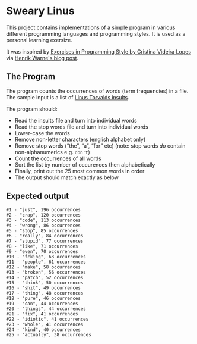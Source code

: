 # Sweary Linus

This project contains implementations of a simple program in various different programming languages and programming styles. It is used as a personal learning exersize.

It was inspired by [Exercises in Programming Style by Cristina Videira Lopes](https://www.amazon.com/Exercises-Programming-Style-Cristina-Videira/dp/1482227371/) via [Henrik Warne's blog post](https://henrikwarne.com/2018/03/13/exercises-in-programming-style/).

## The Program

The program counts the occurrences of words (term frequencies) in a file. The sample input is a list of [Linus Torvalds insults](https://en.wikiquote.org/wiki/Linus_Torvalds).

The program should:
  - Read the insults file and turn into individual words
  - Read the stop words file and turn into individual words
  - Lower-case the words
  - Remove non-letter characters (english alphabet only)
  - Remove stop words (“the”, “a”, “for” etc) (note: stop words _do_ contain non-alphanumerics e.g. `don't`)
  - Count the occurrences of all words
  - Sort the list by number of occurences then alphabetically
  - Finally, print out the 25 most common words in order
  - The output should match exactly as below

## Expected output

```
#1 - "just", 196 occurrences
#2 - "crap", 120 occurrences
#3 - "code", 113 occurrences
#4 - "wrong", 86 occurrences
#5 - "stop", 85 occurrences
#6 - "really", 84 occurrences
#7 - "stupid", 77 occurrences
#8 - "like", 71 occurrences
#9 - "even", 70 occurrences
#10 - "fcking", 63 occurrences
#11 - "people", 61 occurrences
#12 - "make", 58 occurrences
#13 - "broken", 56 occurrences
#14 - "patch", 52 occurrences
#15 - "think", 50 occurrences
#16 - "shit", 49 occurrences
#17 - "thing", 48 occurrences
#18 - "pure", 46 occurrences
#19 - "can", 44 occurrences
#20 - "things", 44 occurrences
#21 - "fix", 41 occurrences
#22 - "idiotic", 41 occurrences
#23 - "whole", 41 occurrences
#24 - "kind", 40 occurrences
#25 - "actually", 38 occurrences
```